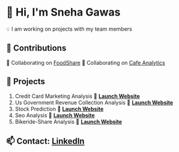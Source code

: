 
# 👋 Hi, I'm Sneha Gawas

💡 I am working on projects with my team members

## 🚀 Contributions
🔹 Collaborating on [FoodShare](https://github.com/pallavibandarkar/FoodShare.git)
🔹 Collaborating on [Cafe Analytics](https://github.con/pallavibandarkar/Cafe-Analytics.git)
##  🚀  Projects
1) Credit Card Marketing Analysis 🔗 **[Launch Website](https://frontend-miv7.onrender.com)**
2) Us Government Revenue Collection Analysis 🔗 **[Launch Website](https://sneha-gawas-collection-o-n62abc.streamlit.app/)** 
3) Stock Prediction  🔗 **[Launch Website](https://stock12.streamlit.app/)**
4) Seo Analysis 🔗 **[Launch Website](https://seo-mmzn.onrender.com/)**
5) Bikeride-Share Analysis 🔗 **[Launch Website](https://sneha-gawas-bike-m-yaugrb.streamlit.app/)**
## 📫 **Contact:** [LinkedIn](https://linkedin.com/in/sneha-gawas)  

